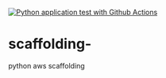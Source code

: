 [![Python application test with Github Actions](https://github.com/oliviacaneprojects/scaffolding-/actions/workflows/main.yml/badge.svg)](https://github.com/oliviacaneprojects/scaffolding-/actions/workflows/main.yml)

# scaffolding-
python aws scaffolding 

